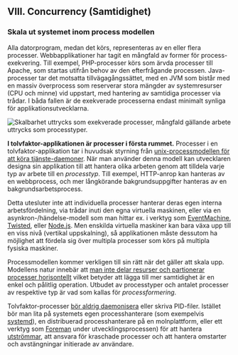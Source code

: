 ## VIII. Concurrency (Samtidighet)
### Skala ut systemet inom process modellen

Alla datorprogram, medan det körs, representeras av en eller flera processer. Webbapplikationer har tagit en mångfald av former för process-exekvering. Till exempel, PHP-processer körs som ärvda processer till Apache, som startas utifrån behov av den efterfrågande processen. Java-processer tar det motsatta tillvägagångssättet, med en JVM som bistår med en massiv överprocess som reserverar stora mängder av systemresurser (CPU och minne) vid uppstart, med hantering av samtidiga processer via trådar. I båda fallen är de exekverade processerna endast minimalt synliga för applikationsutvecklarna.

![Skalbarhet uttrycks som exekverade processer, mångfald gällande arbete uttrycks som processtyper.](/images/process-types.png)

**I tolvfaktor-applikationen är processer i första rummet.** Processer i en tolvfaktor-applikation tar i huvudsak styrning från [unix-processmodellen för att köra tjänste-daemoner](https://adam.herokuapp.com/past/2011/5/9/applying_the_unix_process_model_to_web_apps/). När man använder denna modell kan utvecklaren designa sin applikation till att hantera olika arbeten genom att tilldela varje typ av arbete till en *processtyp*. Till exempel, HTTP-anrop kan hanteras av en webbprocess, och mer långkörande bakgrundsuppgifter hanteras av en bakgrundsarbetsprocess.

Detta utesluter inte att individuella processer hanterar deras egen interna arbetsfördelning, via trådar inuti den egna virtuella maskinen, eller via en asynkron-/händelse-modell som man hittar ex. i verktyg som [EventMachine](https://github.com/eventmachine/eventmachine), [Twisted](http://twistedmatrix.com/trac/), eller [Node.js](http://nodejs.org/). Men enskilda virtuella maskiner kan bara växa upp till en viss nivå (vertikal uppskalning), så applikationen måste dessutom ha möjlighet att fördela sig över multipla processer som körs på multipla fysiska maskiner.

Processmodellen kommer verkligen till sin rätt när det gäller att skala upp. Modellens natur innebär att [man inte delar resurser och partionerar processer horisontellt](./processes) vilket betyder att lägga till mer samtidighet är en enkel och pålitlig operation. Utbudet av processtyper och antalet processer av respektive typ är vad som kallas för *processformering*.

Tolvfaktor-processer [bör aldrig daemonisera](http://dustin.github.com/2010/02/28/running-processes.html) eller skriva PID-filer. Istället bör man lita på systemets egen processhanterare (som exempelvis [systemd](https://www.freedesktop.org/wiki/Software/systemd/)), en distribuerad processhanterare på en molnplattform, eller ett verktyg som [Foreman](http://blog.daviddollar.org/2011/05/06/introducing-foreman.html) under utvecklingsprocessen) för att hantera [utströmmar](./logs), att ansvara för kraschade processer och att hantera omstarter och avstängningar initierade av användare.
